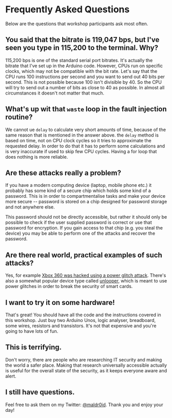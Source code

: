 # Frequently Asked Questions
Below are the questions that workshop participants ask most often.
## You said that the bitrate is 119,047 bps, but I've seen you type in 115,200 to the terminal. Why?
115,200 bps is one of the standard serial port bitrates. It's actually the bitrate that I've set up in the Arduino code. However, CPUs run on specific clocks, which may not be compatible with the bit rate. Let's say that the CPU runs 100 instructions per second and you want to send out 40 bits per second. This is not possible because 100 isn't divisible by 40. So the CPU will try to send out a number of bits as close to 40 as possible. In almost all circumstances it doesn't not matter that much.

## What's up wit that `waste` loop in the fault injection routine?
We cannot ue `delay` to calculate very short amounts of time, because of the same reason that is mentioned in the answer above. the `delay` method is based on time, not on CPU clock cycles so it tries to approximate the requested delay. In order to do that it has to perform some calculations and is very inaccurate if used to skip few CPU cycles. Having a for loop that does nothing is more reliable.

## Are these attacks really a problem?
If you have a modern computing device (laptop, mobile phone etc.) it probably has some kind of a secure chip which holds some kind of a password. This is in order to compartmentalise tasks and make your device more secure -- password is stored on a chip designed for password storage and not anywhere else.

This password should not be directly accessible, but rather it should only be possible to check if the user supplied password is correct or use that password for encryption. If you gain access to that chip (e.g. you steal the device) you may be able to perform one of the attacks and recover the password.

## Are there real world, practical examples of such attacks?
Yes, for example [Xbox 360 was hacked using a power glitch attack](http://www.logic-sunrise.com/news-341321-the-reset-glitch-hack-a-new-exploit-on-xbox-360-en.html). There's also a somewhat popular device type called [unlooper](https://en.wikipedia.org/wiki/Unlooper), which is meant to use power glitches in order to break the security of smart cards.

## I want to try it on some hardware!
That's great! You should have all the code and the instructions covered in this workshop. Just buy two Arduino Unos, logic analyser, breadboard, some wires, resistors and transistors. It's not that expensive and you're going to have lots of fun.

## This is terrifying.
Don't worry, there are people who are researching IT security and making the world a safer place. Making that research universally accessible actually is useful for the overall state of the security, as it keeps everyone aware and alert.

## I still have questions.
Feel free to ask them on my Twitter: [@maldr0id](http://twitter.com/maldr0id). Thank you and enjoy your day!
